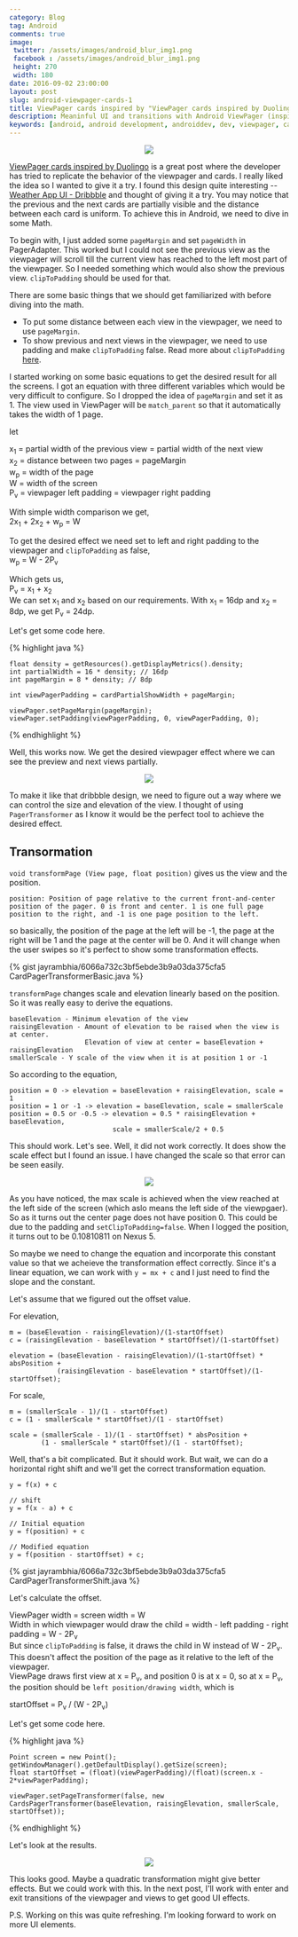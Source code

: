 ```yaml
---
category: Blog
tag: Android
comments: true
image:
 twitter: /assets/images/android_blur_img1.png
 facebook : /assets/images/android_blur_img1.png
 height: 270
 width: 180
date: 2016-09-02 23:00:00
layout: post
slug: android-viewpager-cards-1
title: ViewPager cards inspired by "ViewPager cards inspired by Duolingo"
description: Meaninful UI and transitions with Android ViewPager (inspired by Duolingo)
keywords: [android, android development, androiddev, dev, viewpager, cards, card, ui, duolingo, animation, transitions, blur, bitmap]
---
```


<p align="center">
	<img src="/assets/images/android_blur_img1.png"/>
</p>

[ViewPager cards inspired by Duolingo](https://rubensousa.github.io/2016/08/viewpagercards) is a great post where the developer has tried to replicate the behavior of the viewpager and cards. I really liked the idea so I wanted to give it a try. I found this design quite interesting -- [Weather App UI - Dribbble](https://dribbble.com/shots/2817827-Weather-App-UI) and thought of giving it a try. You may notice that the previous and the next cards are partially visible and the distance between each card is uniform. To achieve this in Android, we need to dive in some Math.

To begin with, I just added some `pageMargin` and set `pageWidth` in PagerAdapter. This worked but I could not see the previous view as the viewpager will scroll till the current view has reached to the left most part of the viewpager. So I needed something which would also show the previous view. `clipToPadding` should be used for that.

There are some basic things that we should get familiarized with before diving into the math.

 - To put some distance between each view in the viewpager, we need to use `pageMargin`.
 - To show previous and next views in the viewpager, we need to use padding and make `clipToPadding` false. Read more about `clipToPadding` [here](https://developer.android.com/reference/android/view/ViewGroup.html#attr_android:clipToPadding).

I started working on some basic equations to get the desired result for all the screens. I got an equation with three different variables which would be very difficult to configure. So I dropped the idea of `pageMargin` and set it as 1. The view used in ViewPager will be `match_parent` so that it automatically takes the width of 1 page.

let

x<sub>1</sub> = partial width of the previous view = partial width of the next view<br/>
x<sub>2</sub> = distance between two pages = pageMargin<br/>
w<sub>p</sub> = width of the page<br/>
W = width of the screen<br/>
P<sub>v</sub> = viewpager left padding = viewpager right padding<br/>

With simple width comparison we get,<br/>
2x<sub>1</sub> + 2x<sub>2</sub> + w<sub>p</sub> = W

To get the desired effect we need set to left and right padding to the viewpager and `clipToPadding` as false,<br/>
w<sub>p</sub> = W - 2P<sub>v</sub>

Which gets us,<br/>
P<sub>v</sub> = x<sub>1</sub> + x<sub>2</sub><br/>
We can set x<sub>1</sub> and x<sub>2</sub> based on our requirements. With x<sub>1</sub> = 16dp and x<sub>2</sub> = 8dp, we get P<sub>v</sub> = 24dp. 

Let's get some code here.

{% highlight java %}

	float density = getResources().getDisplayMetrics().density;
	int partialWidth = 16 * density; // 16dp
	int pageMargin = 8 * density; // 8dp

	int viewPagerPadding = cardPartialShowWidth + pageMargin;

	viewPager.setPageMargin(pageMargin);
	viewPager.setPadding(viewPagerPadding, 0, viewPagerPadding, 0);

{% endhighlight %}

Well, this works now. We get the desired viewpager effect where we can see the preview and next views partially.

<p align="center">
	<img src="/assets/images/viewpager-cards-img-1.png"/>
</p>

To make it like that dribbble design, we need to figure out a way where we can control the size and elevation of the view. I thought of using `PagerTransformer` as I know it would be the perfect tool to achieve the desired effect.

## Transormation

`void transformPage (View page, float position)` gives us the view and the position.

    position: Position of page relative to the current front-and-center position of the pager. 0 is front and center. 1 is one full page position to the right, and -1 is one page position to the left.

so basically, the position of the page at the left will be -1, the page at the right will be 1 and the page at the center will be 0. And it will change when the user swipes so it's perfect to show some transformation effects.

{% gist jayrambhia/6066a732c3bf5ebde3b9a03da375cfa5 CardPagerTransformerBasic.java %}

`transformPage` changes scale and elevation linearly based on the position. So it was really easy to derive the equations.

    baseElevation - Minimum elevation of the view
    raisingElevation - Amount of elevation to be raised when the view is at center. 
                       Elevation of view at center = baseElevation + raisingElevation
    smallerScale - Y scale of the view when it is at position 1 or -1

So according to the equation,

    position = 0 -> elevation = baseElevation + raisingElevation, scale = 1
    position = 1 or -1 -> elevation = baseElevation, scale = smallerScale
    position = 0.5 or -0.5 -> elevation = 0.5 * raisingElevation + baseElevation, 
                              scale = smallerScale/2 + 0.5

This should work. Let's see. Well, it did not work correctly. It does show the scale effect but I found an issue. I have changed the scale so that error can be seen easily.

<p align="center">
	<img src="/assets/images/viewpager-cards-gif-1.gif"/>
</p>

As you have noticed, the max scale is achieved when the view reached at the left side of the screen (which aslo means the left side of the viewpgaer). So as it turns out the center page does not have position 0. This could be due to the padding and `setClipToPadding=false`. When I logged the position, it turns out to be 0.10810811 on Nexus 5.

So maybe we need to change the equation and incorporate this constant value so that we acheieve the transformation effect correctly. Since it's a linear equation, we can work with `y = mx + c` and I just need to find the slope and the constant.

Let's assume that we figured out the offset value.

For elevation,

    m = (baseElevation - raisingElevation)/(1-startOffset)
    c = (raisingElevation - baseElevation * startOffset)/(1-startOffset)

    elevation = (baseElevation - raisingElevation)/(1-startOffset) * absPosition + 
                (raisingElevation - baseElevation * startOffset)/(1-startOffset);

For scale,
	
	m = (smallerScale - 1)/(1 - startOffset)
    c = (1 - smallerScale * startOffset)/(1 - startOffset)

    scale = (smallerScale - 1)/(1 - startOffset) * absPosition + 
            (1 - smallerScale * startOffset)/(1 - startOffset);

Well, that's a bit complicated. But it should work. But wait, we can do a horizontal right shift and we'll get the correct transformation equation.
	
	y = f(x) + c
	
	// shift
	y = f(x - a) + c

	// Initial equation
	y = f(position) + c

	// Modified equation
	y = f(position - startOffset) + c;


{% gist jayrambhia/6066a732c3bf5ebde3b9a03da375cfa5 CardPagerTransformerShift.java %}

Let's calculate the offset. 

ViewPager width = screen width = W <br/>
Width in which viewpager would draw the child = width - left padding - right padding = W - 2P<sub>v</sub><br/>
But since `clipToPadding` is false, it draws the child in W instead of W - 2P<sub>v</sub>. This doesn't affect the position of the page as it relative to the left of the viewpager. <br/>
ViewPage draws first view at x = P<sub>v</sub>, and position 0 is at x = 0, so at x = P<sub>v</sub>, the position should be `left position/drawing width`, which is<br/>

startOffset = P<sub>v</sub> / (W - 2P<sub>v</sub>)

Let's get some code here.

{% highlight java %}

    Point screen = new Point();
    getWindowManager().getDefaultDisplay().getSize(screen);
    float startOffset = (float)(viewPagerPadding)/(float)(screen.x - 2*viewPagerPadding);

    viewPager.setPageTransformer(false, new CardsPagerTransformer(baseElevation, raisingElevation, smallerScale, startOffset));

{% endhighlight %}

Let's look at the results.

<p align="center">
	<img src="/assets/images/viewpager-cards-gif-2.gif"/>
</p>

This looks good. Maybe a quadratic transformation might give better effects. But we could work with this. In the next post, I'll work with enter and exit transitions of the viewpager and views to get good UI effects.

P.S. Working on this was quite refreshing. I'm looking forward to work on more UI elements.
